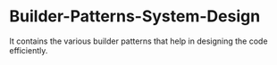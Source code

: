 # Builder-Patterns-System-Design
It contains the various builder patterns that help in designing the code efficiently.
